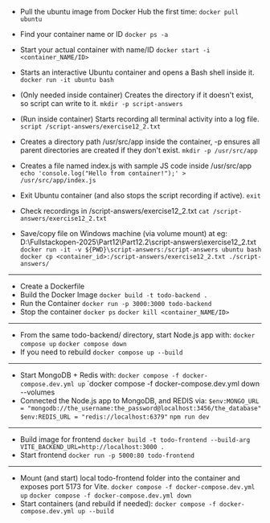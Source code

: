 * Pull the ubuntu image from Docker Hub the first time:
`docker pull ubuntu`

* Find your container name or ID
`docker ps -a`

* Start your actual container with name/ID
`docker start -i <container_NAME/ID>`

* Starts an interactive Ubuntu container and opens a Bash shell inside it.
`docker run -it ubuntu bash`

* (Only needed inside container) Creates the directory if it doesn't exist, so script can write to it.
`mkdir -p script-answers`

* (Run inside container) Starts recording all terminal activity into a log file.
`script /script-answers/exercise12_2.txt`	

* Creates a directory path /usr/src/app inside the container, -p ensures all parent directories are created if they don't exist.
`mkdir -p /usr/src/app`	

* Creates a file named index.js with sample JS code inside /usr/src/app
`echo 'console.log("Hello from container!");' > /usr/src/app/index.js`

* Exit Ubuntu container (and also stops the script recording if active).
`exit`

* Check recordings in /script-answers/exercise12_2.txt
`cat /script-answers/exercise12_2.txt`

* Save/copy file on Windows machine (via volume mount) at eg: D:\Fullstackopen-2025\Part12\Part12.2\script-answers\exercise12_2.txt
`docker run -it -v ${PWD}\script-answers:/script-answers ubuntu bash`
`docker cp <container_id>:/script-answers/exercise12_2.txt ./script-answers/`

-------------------------------------------------------
* Create a Dockerfile
* Build the Docker Image
`docker build -t todo-backend .`
* Run the Container
`docker run -p 3000:3000 todo-backend`
* Stop the container
`docker ps`
`docker kill <container_NAME/ID>`

------------------------------------------------------
* From the same todo-backend/ directory, start Node.js app with:
`docker compose up`
`docker compose down`
* If you need to rebuild
`docker compose up --build`

-------------------------------------------------------
* Start MongoDB + Redis with:
`docker compose -f docker-compose.dev.yml up`
`docker compose -f docker-compose.dev.yml down --volumes
* Connected the Node.js app to MongoDB, and REDIS via:
`$env:MONGO_URL = "mongodb://the_username:the_password@localhost:3456/the_database"`
`$env:REDIS_URL = "redis://localhost:6379"`
`npm run dev`

-------------------------------------------------------
* Build image for frontend
`docker build -t todo-frontend --build-arg VITE_BACKEND_URL=http://localhost:3000 .`
* Start frontend
`docker run -p 5000:80 todo-frontend`

------------------------------------------------------
* Mount (and start) local todo-frontend folder into the container and exposes port 5173 for Vite.
`docker compose -f docker-compose.dev.yml up`
`docker compose -f docker-compose.dev.yml down`
* Start containers (and rebuild if needed):
`docker compose -f docker-compose.dev.yml up --build`
